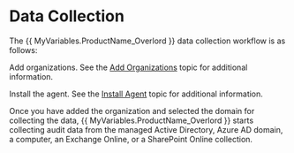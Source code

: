 # Data Collection

The {{ MyVariables.ProductName_Overlord }} data collection workflow is as follows:

Add organizations. See the [Add Organizations](../Organizations/AddOrganizations.md)  topic for additional information.

Install the agent. See the [Install Agent](../../Install/InstallAgent.md) topic for additional information. 

Once you have added the organization and selected the domain for collecting the data, {{ MyVariables.ProductName_Overlord }} starts collecting audit data from the managed Active Directory, Azure AD domain, a computer, an Exchange Online, or a SharePoint Online collection.
